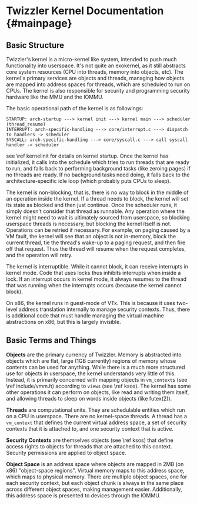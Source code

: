 Twizzler Kernel Documentation                       {#mainpage}
=============================

Basic Structure
---------------
Twizzler's kernel is a micro-kernel like system, intended to push much functionality into userspace.
It's not quite an exokernel, as it still abstracts core system resources (CPU into threads, memory
into objects, etc). The kernel's primary services are objects and threads, managing how objects are
mapped into address spaces for threads, which are scheduled to run on CPUs. The kernel is also
responsible for security and programming security hardware like the MMU and the IOMMU.

The basic operational path of the kernel is as followings:
```
STARTUP: arch-startup ---> kernel init ---> kernel main ---> scheduler (thread_resume)
INTERRUPT: arch-specific-handling ---> core/interrupt.c ---> dispatch to handlers -> scheduler
SYSCALL: arch-specific-handling ---> core/syscall.c ---> call syscall handler -> scheduler
```
see \ref kernelinit for details on kernel startup. Once the kernel has initialized, it calls into
the schedule which tries to run threads that are ready to run, and falls back to performing
background tasks (like zeroing pages) if no threads are ready. If no background tasks need doing, it
falls back to the architecture-specific idle loop (which probably puts CPUs to sleep).

The kernel is non-blocking, that is, there is no way to block in the middle of an operation inside
the kernel. If a thread needs to block, the kernel will set its state as blocked and then just
continue. Once the scheduler runs, it simply doesn't consider that thread as runnable. Any operation
where the kernel might need to wait is ultimately sourced from userspace, so blocking userspace
threads is necessary, but blocking the kernel itself is not. Operations can be retried if necessary.
For example, on paging caused by a VM fault, the kernel will see that an object is not in-memory,
block the current thread, tie the thread's wake-up to a paging request, and then fire off that
request. Thus the thread will resume when the request completes, and the operation will retry.

The kernel is interruptible. While it cannot block, it can receive interrupts in kernel mode. Code
that uses locks thus inhibits interrupts when inside a lock. If an interrupt occurs in kernel mode,
it always resumes to the thread that was running when the interrupts occurs (because the kernel
cannot block).

On x86, the kernel runs in guest-mode of VTx. This is because it uses two-level address translation
internally to manage security contexts. Thus, there is additional code that must handle managing the
virtual machine abstractions on x86, but this is largely invisible.

Basic Terms and Things
----------------------

<b>Objects</b> are the primary currency of Twizzler.
Memory is abstracted into objects which are flat, large (1GB currently) regions of memory whose
contents can be used for anything. While there is a much more structured use for objects in
userspace, the kernel understands very little of this.  Instead, it is primarily concerned with
mapping objects in `vm_context`s (see \ref include/vmm.h) according to `views` (see \ref ksos). The
kernel has some other operations it can perform on objects, like read and writing them itself, and
allowing threads to sleep on words inside objects (like futex(2)).

<b>Threads</b> are computational units. They are schedulable entities which run on a CPU in
userspace. There are no kernel-space threads. A thread has a `vm_context` that defines the current
virtual address space, a set of security contexts that it is attached to, and one security context
that is active.

<b>Security Contexts</b> are themselves objects (see \ref ksos) that define access rights to objects
for threads that are attached to this context. Security permissions are applied to object space.

<b>Object Space</b> is an address space where objects are mapped in 2MB (on x86) "object-space
regions". Virtual memory maps to this address space, which maps to physical memory. There are
multiple object spaces, one for each security context, but each object chunk is always in the same
place across different object spaces, making management easier. Additionally, this address space is
presented to devices through the IOMMU.


